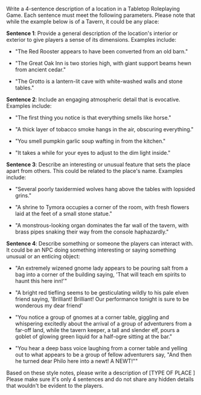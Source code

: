 Write a 4-sentence description of a location in a Tabletop Roleplaying Game. Each sentence must meet the following parameters. Please note that while the example below is of a Tavern, it could be any place:

**Sentence 1**: Provide a general description of the location's interior or exterior to give players a sense of its dimensions. Examples include:

-   "The Red Rooster appears to have been converted from an old barn."
    
-   "The Great Oak Inn is two stories high, with giant support beams hewn from ancient cedar."
    
-   "The Grotto is a lantern-lit cave with white-washed walls and stone tables."
    

**Sentence 2**: Include an engaging atmospheric detail that is evocative. Examples include:

-   "The first thing you notice is that everything smells like horse."
    
-   "A thick layer of tobacco smoke hangs in the air, obscuring everything."
    
-   "You smell pumpkin garlic soup wafting in from the kitchen."
    
-   "It takes a while for your eyes to adjust to the dim light inside."
    

**Sentence 3**: Describe an interesting or unusual feature that sets the place apart from others. This could be related to the place's name. Examples include:

-   "Several poorly taxidermied wolves hang above the tables with lopsided grins."
    
-   "A shrine to Tymora occupies a corner of the room, with fresh flowers laid at the feet of a small stone statue."
    
-   "A monstrous-looking organ dominates the far wall of the tavern, with brass pipes snaking their way from the console haphazardly."
    

**Sentence 4**: Describe something or someone the players can interact with. It could be an NPC doing something interesting or saying something unusual or an enticing object:

-   "An extremely wizened gnome lady appears to be pouring salt from a bag into a corner of the building saying, 'That will teach em spirits to haunt this here inn!'"
    
-   "A bright red tiefling seems to be gesticulating wildly to his pale elven friend saying, 'Brilliant! Brilliant! Our performance tonight is sure to be wonderous my dear friend'
    
-   "You notice a group of gnomes at a corner table, giggling and whispering excitedly about the arrival of a group of adventurers from a far-off land, while the tavern keeper, a tall and slender elf, pours a goblet of glowing green liquid for a half-ogre sitting at the bar."
    
-   "You hear a deep bass voice laughing from a corner table and yelling out to what appears to be a group of fellow adventurers say, "And then he turned dear Philo here into a newt! A NEWT!""
    

Based on these style notes, please write a description of [TYPE OF PLACE ] Please make sure it's only 4 sentences and do not share any hidden details that wouldn't be evident to the players.